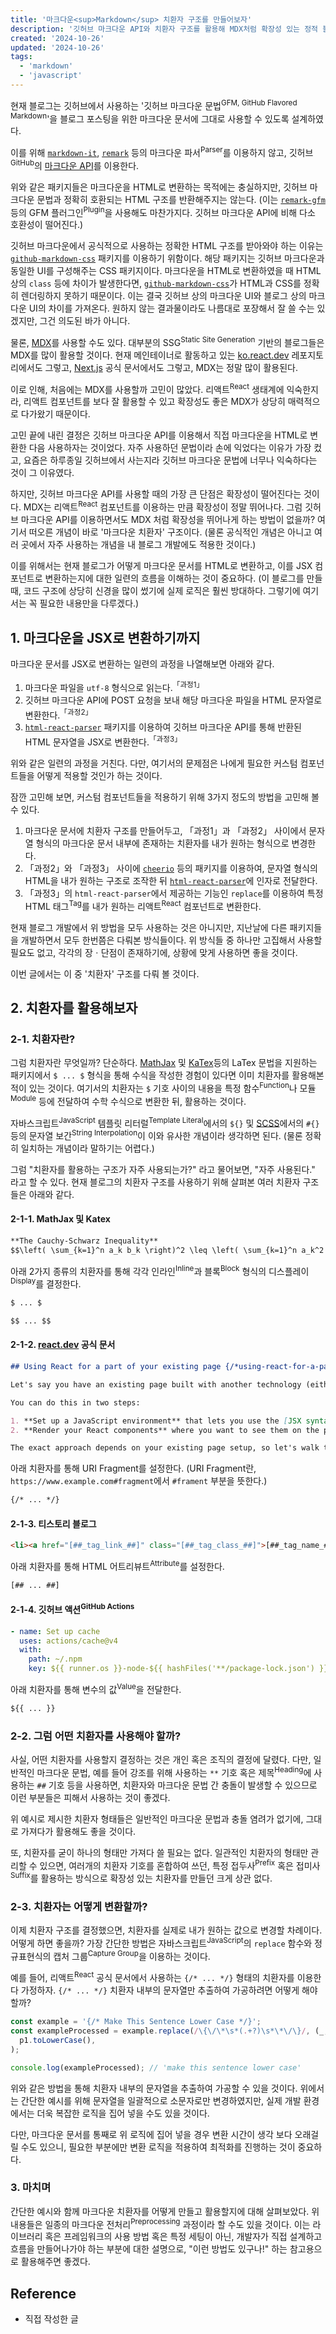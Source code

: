 ```yaml
---
title: '마크다운<sup>Markdown</sup> 치환자 구조를 만들어보자'
description: '깃허브 마크다운 API와 치환자 구조를 활용해 MDX처럼 확장성 있는 정적 블로그 환경을 만들며, 치환자 구조와 정규표현식을 통한 마크다운 전처리로 커스텀 컴포넌트를 적용한다.'
created: '2024-10-26'
updated: '2024-10-26'
tags:
  - 'markdown'
  - 'javascript'
---
```


현재 블로그는 깃허브에서 사용하는 '깃허브 마크다운 문법<sup>GFM, GitHub Flavored Markdown</sup>'을 블로그 포스팅을 위한 마크다운 문서에 그대로 사용할 수 있도록 설계하였다.

이를 위해 [`markdown-it`](https://www.npmjs.com/package/markdown-it), [`remark`](https://www.npmjs.com/package/remark) 등의 마크다운 파서<sup>Parser</sup>를 이용하지 않고, 깃허브<sup>GitHub</sup>의 [마크다운 API](https://docs.github.com/ko/rest/markdown/markdown?apiVersion=2022-11-28)를 이용한다.

위와 같은 패키지들은 마크다운을 HTML로 변환하는 목적에는 충실하지만, 깃허브 마크다운 문법과 정확히 호환되는 HTML 구조를 반환해주지는 않는다. (이는 [`remark-gfm`](https://www.npmjs.com/package/remark-gfm) 등의 GFM 플러그인<sup>Plugin</sup>을 사용해도 마찬가지다. 깃허브 마크다운 API에 비해 다소 호환성이 떨어진다.)

깃허브 마크다운에서 공식적으로 사용하는 정확한 HTML 구조를 받아와야 하는 이유는 [`github-markdown-css`](https://www.npmjs.com/package/github-markdown-css) 패키지를 이용하기 위함이다. 해당 패키지는 깃허브 마크다운과 동일한 UI를 구성해주는 CSS 패키지이다. 마크다운을 HTML로 변환하였을 때 HTML 상의 `class` 등에 차이가 발생한다면, [`github-markdown-css`](https://www.npmjs.com/package/github-markdown-css)가 HTML과 CSS를 정확히 렌더링하지 못하기 때문이다. 이는 결국 깃허브 상의 마크다운 UI와 블로그 상의 마크다운 UI의 차이를 가져온다. 원하지 않는 결과물이라도 나름대로 포장해서 잘 쓸 수는 있겠지만, 그건 의도된 바가 아니다.

물론, [MDX](https://mdxjs.com/)를 사용할 수도 있다. 대부분의 SSG<sup>Static Site Generation</sup> 기반의 블로그들은 MDX를 많이 활용할 것이다. 현재 메인테이너로 활동하고 있는 [ko.react.dev](https://github.com/reactjs/ko.react.dev) 레포지토리에서도 그렇고, [Next.js](https://github.com/vercel/next.js/tree/canary/docs) 공식 문서에서도 그렇고, MDX는 정말 많이 활용된다.

이로 인해, 처음에는 MDX를 사용할까 고민이 많았다. 리액트<sup>React</sup> 생태계에 익숙한지라, 리액트 컴포넌트를 보다 잘 활용할 수 있고 확장성도 좋은 MDX가 상당히 매력적으로 다가왔기 때문이다.

고민 끝에 내린 결정은 깃허브 마크다운 API를 이용해서 직접 마크다운을 HTML로 변환한 다음 사용하자는 것이었다. 자주 사용하던 문법이라 손에 익었다는 이유가 가장 컸고, 요즘은 하루종일 깃허브에서 사는지라 깃허브 마크다운 문법에 너무나 익숙하다는 것이 그 이유였다.

하지만, 깃허브 마크다운 API를 사용할 때의 가장 큰 단점은 확장성이 떨어진다는 것이다. MDX는 리액트<sup>React</sup> 컴포넌트를 이용하는 만큼 확장성이 정말 뛰어나다. 그럼 깃허브 마크다운 API를 이용하면서도 MDX 처럼 확장성을 뛰어나게 하는 방법이 없을까? 여기서 떠오른 개념이 바로 '마크다운 치환자' 구조이다. (물론 공식적인 개념은 아니고 여러 곳에서 자주 사용하는 개념을 내 블로그 개발에도 적용한 것이다.)

이를 위해서는 현재 블로그가 어떻게 마크다운 문서를 HTML로 변환하고, 이를 JSX 컴포넌트로 변환하는지에 대한 일련의 흐름을 이해하는 것이 중요하다. (이 블로그를 만들 때, 코드 구조에 상당히 신경을 많이 썼기에 실제 로직은 훨씬 방대하다. 그렇기에 여기서는 꼭 필요한 내용만을 다루겠다.)

## 1. 마크다운을 JSX로 변환하기까지

마크다운 문서를 JSX로 변환하는 일련의 과정을 나열해보면 아래와 같다.

1. 마크다운 파일을 `utf-8` 형식으로 읽는다.<sup>「과정1」</sup>
1. 깃허브 마크다운 API에 POST 요청을 보내 해당 마크다운 파일을 HTML 문자열로 변환한다.<sup>「과정2」</sup>
1. [`html-react-parser`](https://github.com/remarkablemark/html-react-parser) 패키지를 이용하여 깃허브 마크다운 API를 통해 반환된 HTML 문자열을 JSX로 변환한다.<sup>「과정3」</sup>

위와 같은 일련의 과정을 거친다. 다만, 여기서의 문제점은 나에게 필요한 커스텀 컴포넌트들을 어떻게 적용할 것인가 하는 것이다.

잠깐 고민해 보면, 커스텀 컴포넌트들을 적용하기 위해 3가지 정도의 방법을 고민해 볼 수 있다.

1. 마크다운 문서에 치환자 구조를 만들어두고, 「과정1」과 「과정2」 사이에서 문자열 형식의 마크다운 문서 내부에 존재하는 치환자를 내가 원하는 형식으로 변경한다.
1. 「과정2」와 「과정3」 사이에 [`cheerio`](https://www.npmjs.com/package/cheerio) 등의 패키지를 이용하여, 문자열 형식의 HTML을 내가 원하는 구조로 조작한 뒤 [`html-react-parser`](https://github.com/remarkablemark/html-react-parser)에 인자로 전달한다.
1. 「과정3」의 `html-react-parser`에서 제공하는 기능인 `replace`를 이용하여 특정 HTML 태그<sup>Tag</sup>를 내가 원하는 리액트<sup>React</sup> 컴포넌트로 변환한다.

현재 블로그 개발에서 위 방법을 모두 사용하는 것은 아니지만, 지난날에 다른 패키지들을 개발하면서 모두 한번쯤은 다뤄본 방식들이다. 위 방식들 중 하나만 고집해서 사용할 필요도 없고, 각각의 장ㆍ단점이 존재하기에, 상황에 맞게 사용하면 좋을 것이다.

이번 글에서는 이 중 '치환자' 구조를 다뤄 볼 것이다.

## 2. 치환자를 활용해보자

### 2-1. 치환자란?

그럼 치환자란 무엇일까? 단순하다. [MathJax](https://www.mathjax.org/) 및 [KaTex](https://katex.org/)등의 LaTex 문법을 지원하는 패키지에서 `$ ... $` 형식을 통해 수식을 작성한 경험이 있다면 이미 치환자를 활용해본 적이 있는 것이다. 여기서의 치환자는 `$` 기호 사이의 내용을 특정 함수<sup>Function</sup>나 모듈<sup>Module</sup> 등에 전달하여 수학 수식으로 변환한 뒤, 활용하는 것이다.

자바스크립트<sup>JavaScript</sup> 템플릿 리터럴<sup>Template Literal</sup>에서의 `${}` 및 [SCSS](https://sass-lang.com/)에서의 `#{}` 등의 문자열 보간<sup>String Interpolation</sup>이 이와 유사한 개념이라 생각하면 된다. (물론 정확히 일치하는 개념이라 말하기는 어렵다.)

그럼 "치환자를 활용하는 구조가 자주 사용되는가?" 라고 물어보면, "자주 사용된다." 라고 할 수 있다. 현재 블로그의 치환자 구조를 사용하기 위해 살펴본 여러 치환자 구조들은 아래와 같다.

#### 2-1-1. MathJax 및 Katex

```md
**The Cauchy-Schwarz Inequality**
$$\left( \sum_{k=1}^n a_k b_k \right)^2 \leq \left( \sum_{k=1}^n a_k^2 \right) \left( \sum_{k=1}^n b_k^2 \right)$$
```

아래 2가지 종류의 치환자를 통해 각각 인라인<sup>Inline</sup>과 블록<sup>Block</sup> 형식의 디스플레이<sup>Display</sup>를 결정한다.

```txt
$ ... $
```

```txt
$$ ... $$
```

#### 2-1-2. [react.dev](https://github.com/reactjs/react.dev) 공식 문서

```md
## Using React for a part of your existing page {/*using-react-for-a-part-of-your-existing-page*/}

Let's say you have an existing page built with another technology (either a server one like Rails, or a client one like Backbone), and you want to render interactive React components somewhere on that page. That's a common way to integrate React--in fact, it's how most React usage looked at Meta for many years!

You can do this in two steps:

1. **Set up a JavaScript environment** that lets you use the [JSX syntax](/learn/writing-markup-with-jsx), split your code into modules with the [`import`](https://developer.mozilla.org/en-US/docs/Web/JavaScript/Reference/Statements/import) / [`export`](https://developer.mozilla.org/en-US/docs/Web/JavaScript/Reference/Statements/export) syntax, and use packages (for example, React) from the [npm](https://www.npmjs.com/) package registry.
2. **Render your React components** where you want to see them on the page.

The exact approach depends on your existing page setup, so let's walk through some details.
```

아래 치환자를 통해 URI Fragment를 설정한다. (URI Fragment란, `https://www.example.com#fragment`에서 `#frament` 부분을 뜻한다.)

```txt
{/* ... */}
```

#### 2-1-3. 티스토리 블로그

```html
<li><a href="[##_tag_link_##]" class="[##_tag_class_##]">[##_tag_name_##]</a></li>
```

아래 치환자를 통해 HTML 어트리뷰트<sup>Attribute</sup>를 설정한다.

```txt
[## ... ##]
```

#### 2-1-4. 깃허브 액션<sup>GitHub Actions</sup>

```yml
- name: Set up cache
  uses: actions/cache@v4
  with:
    path: ~/.npm
    key: ${{ runner.os }}-node-${{ hashFiles('**/package-lock.json') }}
```

아래 치환자를 통해 변수의 값<sup>Value</sup>을 전달한다.

```txt
${{ ... }}
```

### 2-2. 그럼 어떤 치환자를 사용해야 할까?

사실, 어떤 치환자를 사용할지 결정하는 것은 개인 혹은 조직의 결정에 달렸다. 다만, 일반적인 마크다운 문법, 예를 들어 강조를 위해 사용하는 `**` 기호 혹은 제목<sup>Heading</sup>에 사용하는 `##` 기호 등을 사용하면, 치환자와 마크다운 문법 간 충돌이 발생할 수 있으므로 이런 부분들은 피해서 사용하는 것이 좋겠다.

위 예시로 제시한 치환자 형태들은 일반적인 마크다운 문법과 충돌 염려가 없기에, 그대로 가져다가 활용해도 좋을 것이다.

또, 치환자를 굳이 하나의 형태만 가져다 쓸 필요는 없다. 일관적인 치환자의 형태만 관리할 수 있으면, 여러개의 치환자 기호를 혼합하여 쓰던, 특정 접두사<sup>Prefix</sup> 혹은 접미사<sup>Suffix</sup>를 활용하는 방식으로 확장성 있는 치환자를 만들던 크게 상관 없다.

### 2-3. 치환자는 어떻게 변환할까?

이제 치환자 구조를 결정했으면, 치환자를 실제로 내가 원하는 값으로 변경할 차례이다. 어떻게 하면 좋을까? 가장 간단한 방법은 자바스크립트<sup>JavaScript</sup>의 `replace` 함수와 정규표현식의 캡처 그룹<sup>Capture Group</sup>을 이용하는 것이다.

예를 들어, 리액트<sup>React</sup> 공식 문서에서 사용하는 `{/* ... */}` 형태의 치환자를 이용한다 가정하자. `{/* ... */}` 치환자 내부의 문자열만 추출하여 가공하려면 어떻게 해야할까?

```js
const example = '{/* Make This Sentence Lower Case */}';
const exampleProcessed = example.replace(/\{\/\*\s*(.+?)\s*\*\/\}/, (_, p1) =>
  p1.toLowerCase(),
);

console.log(exampleProcessed); // 'make this sentence lower case'
```

위와 같은 방법을 통해 치환자 내부의 문자열을 추출하여 가공할 수 있을 것이다. 위에서는 간단한 예시를 위해 문자열을 일괄적으로 소문자로만 변경하였지만, 실제 개발 환경에서는 더욱 복잡한 로직을 집어 넣을 수도 있을 것이다.

다만, 마크다운 문서를 통째로 위 로직에 집어 넣을 경우 변환 시간이 생각 보다 오래걸릴 수도 있으니, 필요한 부분에만 변환 로직을 적용하여 최적화를 진행하는 것이 중요하다.

### 3. 마치며

간단한 예시와 함께 마크다운 치환자를 어떻게 만들고 활용할지에 대해 살펴보았다. 위 내용들은 일종의 마크다운 전처리<sup>Preprocessing</sup> 과정이라 할 수도 있을 것이다. 이는 라이브러리 혹은 프레임워크의 사용 방법 혹은 특정 세팅이 아닌, 개발자가 직접 설계하고 흐름을 만들어나가야 하는 부분에 대한 설명으로, "이런 방법도 있구나!" 하는 참고용으로 활용해주면 좋겠다.

## Reference

- 직접 작성한 글
